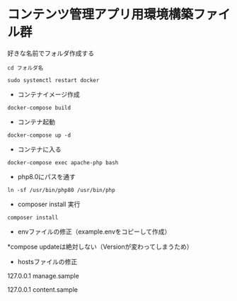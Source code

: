 # コンテンツ管理アプリ用環境構築ファイル群

好きな名前でフォルダ作成する

`cd フォルダ名`

`sudo systemctl restart docker`

- コンテナイメージ作成

`docker-compose build`

- コンテナ起動

`docker-compose up -d`

- コンテナに入る

`docker-compose exec apache-php bash`

- php8.0にパスを通す

`ln -sf /usr/bin/php80 /usr/bin/php`

- composer install 実行

`composer install`

- envファイルの修正（example.envをコピーして作成）

*compose updateは絶対しない（Versionが変わってしまうため）

- hostsファイルの修正

127.0.0.1 manage.sample

127.0.0.1 content.sample
